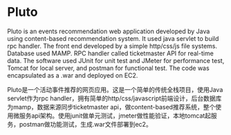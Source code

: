 # Pluto
Pluto is an events recommendation web application developed by Java using content-based recommendation system. It used java servlet to build rpc handler. The front end developed by a simple http/css/js file systems. Database used MAMP. RPC handler called ticketmaster API for real-time data. The software used JUnit for unit test and JMeter for performance test, Tomcat for local server, and postman for functional test. The code was encapsulated as a .war and deployed on EC2. 

Pluto是一个活动事件推荐的网页应用。这是一个简单的传统全栈项目，使用Java servlet作为rpc handler，拥有简单的http/css/javascript前端设计，后台数据库为mamp，数据来源同步ticketmaster api，做content-based推荐系统，整个使用微服务api架构。使用junit做单元测试，jmeter做性能验证，本地tomcat起服务，postman做功能测试，生成.war文件部署到ec2。
